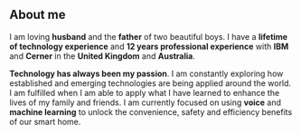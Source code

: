## About me

I am loving **husband** and the **father** of two beautiful boys. I have a **lifetime of technology experience** and **12 years professional experience** with **IBM** and **Cerner** in the **United Kingdom** and **Australia**.


**Technology has always been my passion**. I am constantly exploring how established and emerging technologies are being applied around the world. I am fulfilled when I am able to apply what I have learned to enhance the lives of my family and friends. I am currently focused on using **voice** and **machine learning** to unlock the convenience, safety and efficiency benefits of our smart home.
